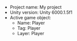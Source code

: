 <!-- UNITY CODE ASSIST INSTRUCTIONS START -->
- Project name: My project
- Unity version: Unity 6000.1.5f1
- Active game object:
  - Name: Player
  - Tag: Player
  - Layer: Player
<!-- UNITY CODE ASSIST INSTRUCTIONS END -->